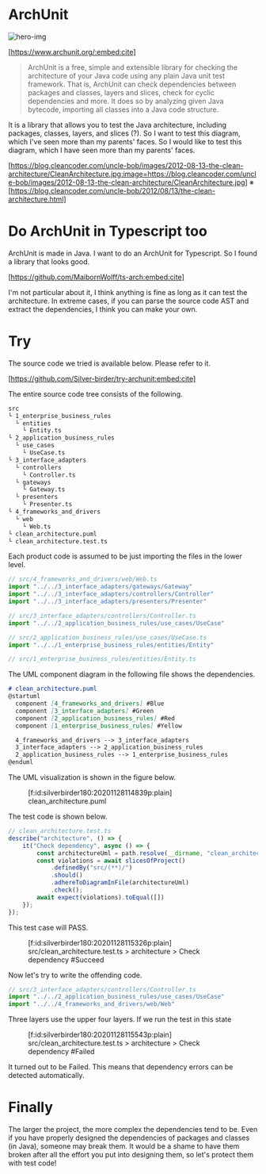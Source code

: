 # ArchUnit

![hero-img](https://res.cloudinary.com/silverbirder/image/upload/v1588513402/micro-frontends-sample-code/micro_frontends_sample.jpg)

[https://www.archunit.org/:embed:cite]

> ArchUnit is a free, simple and extensible library for checking the architecture of your Java code using any plain Java unit test framework. That is, ArchUnit can check dependencies between packages and classes, layers and slices, check for cyclic dependencies and more. It does so by analyzing given Java bytecode, importing all classes into a Java code structure.

It is a library that allows you to test the Java architecture, including packages, classes, layers, and slices (?). So I want to test this diagram, which I've seen more than my parents' faces.
So I would like to test this diagram, which I have seen more than my parents' faces.

[https://blog.cleancoder.com/uncle-bob/images/2012-08-13-the-clean-architecture/CleanArchitecture.jpg:image=https://blog.cleancoder.com/uncle-bob/images/2012-08-13-the-clean-architecture/CleanArchitecture.jpg]
※ [https://blog.cleancoder.com/uncle-bob/2012/08/13/the-clean-architecture.html]

# Do ArchUnit in Typescript too

ArchUnit is made in Java. I want to do an ArchUnit for Typescript.
So I found a library that looks good.

[https://github.com/MaibornWolff/ts-arch:embed:cite]

I'm not particular about it, I think anything is fine as long as it can test the architecture.
In extreme cases, if you can parse the source code AST and extract the dependencies, I think you can make your own.

# Try

The source code we tried is available below. Please refer to it.

[https://github.com/Silver-birder/try-archunit:embed:cite]

The entire source code tree consists of the following.

```markdown
src
└ 1_enterprise_business_rules
  └ entities
    └ Entity.ts
└ 2_application_business_rules
  └ use_cases
    └ UseCase.ts
└ 3_interface_adapters
  └ controllers
    └ Controller.ts
  └ gateways
    └ Gateway.ts
  └ presenters
    └ Presenter.ts
└ 4_frameworks_and_drivers
  └ web
    └ Web.ts
└ clean_architecture.puml
└ clean_architecture.test.ts
```

Each product code is assumed to be just importing the files in the lower level.

```javascript
// src/4_frameworks_and_drivers/web/Web.ts
import "../../3_interface_adapters/gateways/Gateway"
import "../../3_interface_adapters/controllers/Controller"
import "../../3_interface_adapters/presenters/Presenter"
```

```javascript
// src/3_interface_adapters/controllers/Controller.ts
import "../../2_application_business_rules/use_cases/UseCase"
```

```javascript
// src/2_application_business_rules/use_cases/UseCase.ts
import "../../1_enterprise_business_rules/entities/Entity"
```

```javascript
// src/1_enterprise_business_rules/entities/Entity.ts
```

The UML component diagram in the following file shows the dependencies.

```markdown
# clean_architecture.puml
@startuml
  component [4_frameworks_and_drivers] #Blue
  component [3_interface_adapters] #Green
  component [2_application_business_rules] #Red
  component [1_enterprise_business_rules] #Yellow

  4_frameworks_and_drivers --> 3_interface_adapters
  3_interface_adapters --> 2_application_business_rules
  2_application_business_rules --> 1_enterprise_business_rules
@enduml
```

The UML visualization is shown in the figure below.

<figure class="figure-image figure-image-fotolife" title="clean_architecture.puml">[f:id:silverbirder180:20201128114839p:plain]<figcaption>clean_architecture.puml</figcaption></figure>

The test code is shown below.

```javascript
// clean_architecture.test.ts
describe("architecture", () => {
    it("Check dependency", async () => {
        const architectureUml = path.resolve(__dirname, "clean_architecture.puml");
        const violations = await slicesOfProject()
            .definedBy("src/(**)/")
            .should()
            .adhereToDiagramInFile(architectureUml)
            .check();
        await expect(violations).toEqual([])
    });
});
```

This test case will PASS.
<figure class="figure-image figure-image-fotolife" title="src/clean_architecture.test.ts &gt; architecture &gt; Check dependency #Succeed">[f:id:silverbirder180:20201128115326p:plain]<figcaption>src/clean_architecture.test.ts &gt; architecture &gt; Check dependency #Succeed</figcaption></figure>

Now let's try to write the offending code.

```javascript
// src/3_interface_adapters/controllers/Controller.ts
import "../../2_application_business_rules/use_cases/UseCase"
import "../../4_frameworks_and_drivers/web/Web"
```

Three layers use the upper four layers. If we run the test in this state

<figure class="figure-image figure-image-fotolife" title="src/clean_architecture.test.ts &gt; architecture &gt; Check dependency #Failed">[f:id:silverbirder180:20201128115543p:plain]<figcaption>src/clean_architecture.test.ts &gt; architecture &gt; Check dependency #Failed</figcaption></figure>


It turned out to be Failed. This means that dependency errors can be detected automatically.

# Finally

The larger the project, the more complex the dependencies tend to be. Even if you have properly designed the dependencies of packages and classes (in Java), someone may break them. It would be a shame to have them broken after all the effort you put into designing them, so let's protect them with test code!
